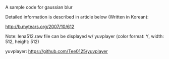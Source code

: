 A sample code for gaussian blur

Detailed information is described in article below (Written in Korean):

http://b.mytears.org/2007/10/612

Note: lena512.raw file can be displayed w/ yuvplayer (color format: Y, width: 512, height: 512)

yuvplayer: https://github.com/Tee0125/yuvplayer